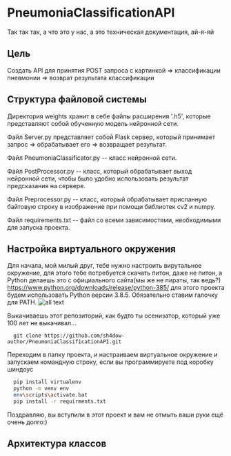 # PneumoniaClassificationAPI

Так так так, а что это у нас, а это техническая документация, ай-я-яй

## Цель

Создать API для принятия POST запроса с картинкой => классификации пневмонии => возврат результата классификации

## Структура файловой системы

Директория weights хранит в себе файлы расширения '.h5', которые представляют собой обученную модель нейронной сети.

Файл Server.py представляет собой Flask сервер, который принимает запрос => обрабатывает его => возвращает результат.

Файл PneumoniaClassificator.py -- класс нейронной сети.

Файл PostProcessor.py -- класс, который обрабатывает выход нейронной сети, чтобы было удобно использовать результат
предсказания на сервере.

Файл Preprocessor.py -- класс, который обрабатывает присланную байтовую строку в изображение при помощи библиотек cv2 и
numpy.

Файл requirements.txt -- файл со всеми зависимостями, необходимыми для запуска проекта.

## Настройка виртуального окружения

Для начала, мой милый друг, тебе нужно настроить вирутальное окружение, для этого тебе потребуется скачать питон, даже
не питон, а Python делаешь это с официального сайта(мы же не пираты, так
ведь?) https://www.python.org/downloads/release/python-385/ для этого проекта будем использовать Python версии 3.8.5.
Обязательно ставим галочку для PATH.
![all text](https://python-scripts.com/wp-content/uploads/2017/04/windows-setup-run-the-python-installer.jpg)

Выкачиваешь этот репозиторий, как будто ты осенизатор, который уже 100 лет не выкачивал...

  ```git
    git clone https://github.com/sh4dow-author/PneumoniaClassificationAPI.git
  ```

Переходим в папку проекта, и настраиваем виртуальное окружение и запускаем командную строку, если вы программируете под
коробку шиндоус

  ```bash
    pip install virtualenv
    python -m venv env
    env\scripts\activate.bat
    pip install -r requirments.txt
  ```

Поздравляю, вы вступили в этот проект и вам не отмыть ваши руки ещё очень долго:)

## Архитектура классов

